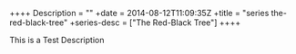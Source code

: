 ++++
Description = ""
+date = 2014-08-12T11:09:35Z
+title = "series the-red-black-tree"
+series-desc = ["The Red-Black Tree"]
++++

This is a Test Description
